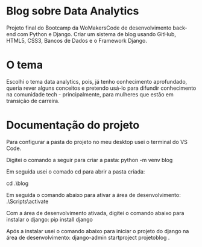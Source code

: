 # Blog sobre Data Analytics
Projeto final do Bootcamp da WoMakersCode de desenvolvimento back-end com Python e Django. Criar um sistema de blog usando GitHub, HTML5, CSS3, Bancos de Dados e o Framework Django. 

# O tema
Escolhi o tema data analytics, pois, já tenho conhecimento aprofundado, queria rever alguns conceitos e pretendo usá-lo para difundir conhecimento na comunidade tech - principalmente, para mulheres que estão em transição de carreira. 

# Documentação do projeto
Para configurar a pasta do projeto no meu desktop usei o terminal do VS Code. 

Digitei o comando a seguir para criar a pasta:
python -m venv blog  

Em seguida usei o comado cd para abrir a pasta criada:

cd .\blog       

Em seguida o comando abaixo para ativar a área de desenvolvimento:
.\Scripts\activate

Com a área de desenvolvimento ativada, digitei o comando abaixo para instalar o django:
pip install django

Após a instalar usei o comando abaixo para iniciar o projeto do django na área de desenvolvimento: 
django-admin  startproject projetoblog .


